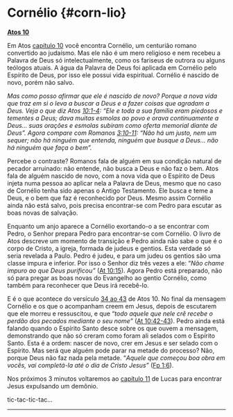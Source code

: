# Cornélio {#corn-lio}

[**Atos 10**](http://bibliaonline.com.br/acf/atos/10)

Em Atos [capítulo 10](http://bibliaonline.com.br/acf/atos/10) você encontra Cornélio, um centurião romano convertido ao judaísmo. Mas ele não é um mero religioso e nem recebeu a Palavra de Deus só intelectualmente, como os fariseus de outrora ou alguns teólogos atuais. A água da Palavra de Deus foi aplicada em Cornélio pelo Espírito de Deus, por isso ele possui vida espiritual. Cornélio é nascido de novo, porém não salvo.

_Mas como posso afirmar que ele é nascido de novo? Porque a nova vida que traz em si o leva a buscar a Deus e a fazer coisas que agradam a Deus. Veja o que diz Atos_ [_10:1-4_](http://bibliaonline.com.br/acf/atos/10/1-4)_: “Ele e toda a sua família eram piedosos e tementes a Deus; dava muitas esmolas ao povo e orava continuamente a Deus... suas orações e esmolas subiram como oferta memorial diante de Deus”. Agora compare com Romanos_ [_3:10-11_](http://bibliaonline.com.br/acf/rm/3/10-11)_: “Não há um justo, nem um sequer; não há ninguém que entenda, ninguém que busque a Deus... não há ninguém que faça o bem”._

Percebe o contraste? Romanos fala de alguém em sua condição natural de pecador arruinado: não entende, não busca a Deus e não faz o bem. Atos fala de alguém nascido de novo, com a nova vida que o Espírito de Deus injeta numa pessoa ao aplicar nela a Palavra de Deus, mesmo que no caso de Cornélio tenha sido apenas o Antigo Testamento. Ele busca e teme a Deus, e o bem que faz é reconhecido por Deus. Mesmo assim Cornélio ainda não está salvo, pois precisa encontrar-se com Pedro para escutar as boas novas de salvação.

Enquanto um anjo aparece a Cornélio exortando-o a se encontrar com Pedro, o Senhor prepara Pedro para encontrar-se com Cornélio. O livro de Atos descreve um momento de transição e Pedro ainda não sabe o que é o corpo de Cristo, a igreja, formada de judeus e gentios. Esta verdade só seria revelada a Paulo. Pedro é judeu, e para um judeu os gentios são uma classe impura e inferior. Por isso o Senhor diz três vezes a ele: “_Não chame impuro ao que Deus purificou”_ ([At 10:15](http://bibliaonline.com.br/acf/atos/10/15)). Agora Pedro está preparado, não só para pregar as boas novas do Evangelho ao gentio Cornélio, como também para reconhecer que Deus irá recebê-lo.

E é o que acontece do versículo [34 ao 43](http://bibliaonline.com.br/acf/atos/10/34-43) de Atos 10\. No final da mensagem Cornélio e os que o acompanham creem em Jesus, depois de escutarem que ele morreu e ressuscitou, e que “_todo aquele que nele crê recebe o perdão dos pecados mediante o seu nome”_ ([At 10:42-43](http://bibliaonline.com.br/acf/atos/10/42-43)). Pedro ainda está falando quando o Espírito Santo desce sobre os que ouvem a mensagem, demonstrando que não só creram como foram ali selados com o Espírito Santo. Esta é a ordem: nascer de novo, crer em Jesus e ser selado com o Espírito. Mas será que alguém pode parar na metade do processo? Não, porque Deus não faz nada pela metade. “_Aquele que começou boa obra em vocês, vai completá-la até o dia de Cristo Jesus”_ ([Fp 1:6](http://bibliaonline.com.br/acf/fp/1/6)).

Nos próximos 3 minutos voltaremos ao [capítulo 11](http://bibliaonline.com.br/acf/lc/11) de Lucas para encontrar Jesus expulsando um demônio.

tic-tac-tic-tac...

*****
